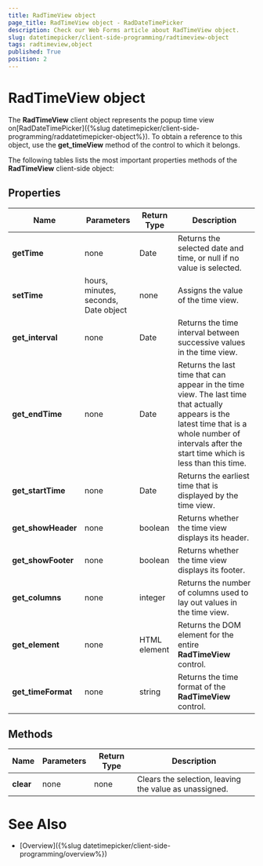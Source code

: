 ```yaml
---
title: RadTimeView object
page_title: RadTimeView object - RadDateTimePicker
description: Check our Web Forms article about RadTimeView object.
slug: datetimepicker/client-side-programming/radtimeview-object
tags: radtimeview,object
published: True
position: 2
---
```


# RadTimeView object



The **RadTimeView** client object represents the popup time view on[RadDateTimePicker]({%slug datetimepicker/client-side-programming/raddatetimepicker-object%}). To obtain a reference to this object, use the **get_timeView** method of the control to which it belongs.

The following tables lists the most important properties methods of the **RadTimeView** client-side object:

## Properties


| Name | Parameters | Return Type | Description |
| ------ | ------ | ------ | ------ |
| **getTime** |none|Date|Returns the selected date and time, or null if no value is selected.|
| **setTime** |hours, minutes, seconds, Date object|none|Assigns the value of the time view.|
| **get_interval** |none|Date|Returns the time interval between successive values in the time view.|
| **get_endTime** |none|Date|Returns the last time that can appear in the time view. The last time that actually appears is the latest time that is a whole number of intervals after the start time which is less than this time.|
| **get_startTime** |none|Date|Returns the earliest time that is displayed by the time view.|
| **get_showHeader** |none|boolean|Returns whether the time view displays its header.|
| **get_showFooter** |none|boolean|Returns whether the time view displays its footer.|
| **get_columns** |none|integer|Returns the number of columns used to lay out values in the time view.|
| **get_element** |none|HTML element|Returns the DOM element for the entire **RadTimeView** control.|
| **get_timeFormat** |none|string|Returns the time format of the **RadTimeView** control.|

## Methods


| Name | Parameters | Return Type | Description |
| ------ | ------ | ------ | ------ |
| **clear** |none|none|Clears the selection, leaving the value as unassigned.|

# See Also

 * [Overview]({%slug datetimepicker/client-side-programming/overview%})
